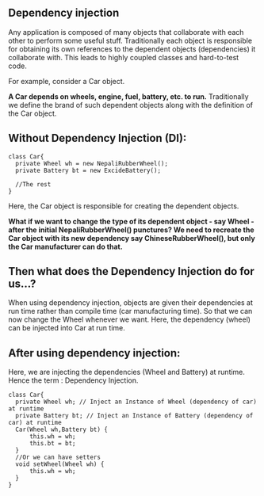 ## Dependency injection

Any application is composed of many objects that collaborate with each other to perform some useful stuff. Traditionally each object is responsible for obtaining its own references to the dependent objects (dependencies) it collaborate with. This leads to highly coupled classes and hard-to-test code.

For example, consider a Car object.

**A Car depends on wheels, engine, fuel, battery, etc. to run.** Traditionally we define the brand of such dependent objects along with the definition of the Car object.

## Without Dependency Injection (DI):

    class Car{
      private Wheel wh = new NepaliRubberWheel();
      private Battery bt = new ExcideBattery();
    
      //The rest
    }

Here, the Car object is responsible for creating the dependent objects.

**What if we want to change the type of its dependent object - say Wheel - after the initial NepaliRubberWheel() punctures? We need to recreate the Car object with its new dependency say ChineseRubberWheel(), but only the Car manufacturer can do that.**

## Then what does the Dependency Injection do for us...?

When using dependency injection, objects are given their dependencies at run time rather than compile time (car manufacturing time). So that we can now change the Wheel whenever we want. Here, the dependency (wheel) can be injected into Car at run time.

## After using dependency injection:

Here, we are injecting the dependencies (Wheel and Battery) at runtime. Hence the term : Dependency Injection.

    class Car{
      private Wheel wh; // Inject an Instance of Wheel (dependency of car) at runtime
      private Battery bt; // Inject an Instance of Battery (dependency of car) at runtime
      Car(Wheel wh,Battery bt) {
          this.wh = wh;
          this.bt = bt;
      }
      //Or we can have setters
      void setWheel(Wheel wh) {
          this.wh = wh;
      }
    }
